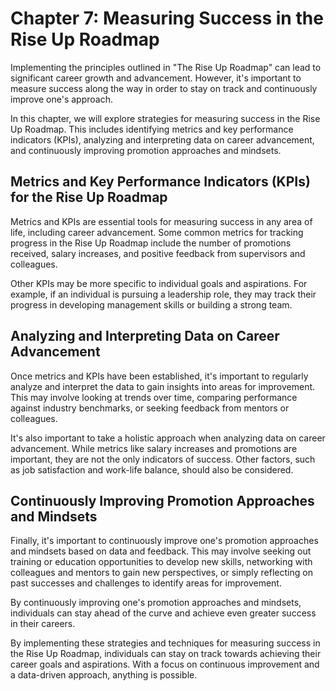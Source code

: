 Chapter 7: Measuring Success in the Rise Up Roadmap
===================================================

Implementing the principles outlined in "The Rise Up Roadmap" can lead to significant career growth and advancement. However, it's important to measure success along the way in order to stay on track and continuously improve one's approach.

In this chapter, we will explore strategies for measuring success in the Rise Up Roadmap. This includes identifying metrics and key performance indicators (KPIs), analyzing and interpreting data on career advancement, and continuously improving promotion approaches and mindsets.

Metrics and Key Performance Indicators (KPIs) for the Rise Up Roadmap
---------------------------------------------------------------------

Metrics and KPIs are essential tools for measuring success in any area of life, including career advancement. Some common metrics for tracking progress in the Rise Up Roadmap include the number of promotions received, salary increases, and positive feedback from supervisors and colleagues.

Other KPIs may be more specific to individual goals and aspirations. For example, if an individual is pursuing a leadership role, they may track their progress in developing management skills or building a strong team.

Analyzing and Interpreting Data on Career Advancement
-----------------------------------------------------

Once metrics and KPIs have been established, it's important to regularly analyze and interpret the data to gain insights into areas for improvement. This may involve looking at trends over time, comparing performance against industry benchmarks, or seeking feedback from mentors or colleagues.

It's also important to take a holistic approach when analyzing data on career advancement. While metrics like salary increases and promotions are important, they are not the only indicators of success. Other factors, such as job satisfaction and work-life balance, should also be considered.

Continuously Improving Promotion Approaches and Mindsets
--------------------------------------------------------

Finally, it's important to continuously improve one's promotion approaches and mindsets based on data and feedback. This may involve seeking out training or education opportunities to develop new skills, networking with colleagues and mentors to gain new perspectives, or simply reflecting on past successes and challenges to identify areas for improvement.

By continuously improving one's promotion approaches and mindsets, individuals can stay ahead of the curve and achieve even greater success in their careers.

By implementing these strategies and techniques for measuring success in the Rise Up Roadmap, individuals can stay on track towards achieving their career goals and aspirations. With a focus on continuous improvement and a data-driven approach, anything is possible.

